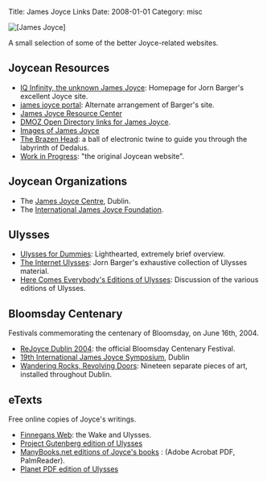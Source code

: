 Title: James Joyce Links
Date: 2008-01-01
Category: misc

![[James Joyce]]({filename}images/jj2.jpg)

A small selection of some of the better Joyce-related websites.

Joycean Resources
-----------------

-   [IQ Infinity, the unknown James
    Joyce](http://www.robotwisdom.com/jaj/index.html): Homepage for Jorn
    Barger's excellent Joyce site.
-   [james joyce portal](http://www.robotwisdom.com/jaj/portal.html):
    Alternate arrangement of Barger's site.
-   [James Joyce Resource
    Center](http://www.cohums.ohio-state.edu/english/organizations/ijjf/jrc/default.htm)
-   [DMOZ Open Directory links for James
    Joyce](http://dmoz.org/Arts/Literature/World_Literature/Irish/Authors/Joyce,_James/).
-   [Images of James
    Joyce](http://images.google.com/images?q=James+Joyce)
-   [The Brazen Head](http://www.themodernword.com/joyce/): a ball of
    electronic twine to guide you through the labyrinth of Dedalus.
-   [Work in Progress](http://www.2street.com/joyce/): "the original
    Joycean website".

Joycean Organizations
---------------------

-   The [James Joyce Centre](http://www.jamesjoyce.ie/), Dublin.
-   The [International James Joyce
    Foundation](http://www.cohums.ohio-state.edu/english/organizations/ijjf/).

Ulysses
-------

-   [Ulysses for Dummies](http://www.bway.net/~hunger/ulysses.html):
    Lighthearted, extremely brief overview.
-   [The Internet
    Ulysses](http://www.robotwisdom.com/jaj/ulysses/index.html): Jorn
    Barger's exhaustive collection of Ulysses material.
-   [Here Comes Everybody's Editions of
    Ulysses](http://members.tripod.com/~fn0rd/Joyce.htm): Discussion of
    the various editions of Ulysses.

Bloomsday Centenary
-------------------

Festivals commemorating the centenary of Bloomsday, on June 16th, 2004.

-   [ReJoyce Dublin 2004](http://www.rejoycedublin2004.com/): the
    official Bloomsday Centenary Festival.
-   [19th International James Joyce
    Symposium](http://www.bloomsday100.org), Dublin
-   [Wandering Rocks, Revolving
    Doors](http://newgroundcenter.org/WrRd/): Nineteen separate pieces
    of art, installed throughout Dublin.

eTexts
------

Free online copies of Joyce's writings.

-   [Finnegans Web](http://www.trentu.ca/jjoyce/): the Wake and Ulysses.
-   [Project Gutenberg edition of
    Ulysses](http://www.gutenberg.net/etext/4300)
-   [ManyBooks.net editions of Joyce's
    books](http://manybooks.net/authors/joycejam.html) : (Adobe Acrobat
    PDF, PalmReader).
-   [Planet PDF edition of
    Ulysses](http://www.planetpdf.com/mainpage.asp?webpageid=2314)

